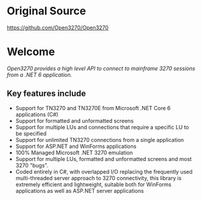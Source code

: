 # Original Source

https://github.com/Open3270/Open3270

# Welcome

*Open3270 provides a high level API to connect to mainframe 3270 sessions from a .NET 6 application.*

## Key features include

* Support for TN3270 and TN3270E from Microsoft .NET Core 6 applications (C#) 
* Support for formatted and unformatted screens 
* Support for multiple LUs and connections that require a specific LU to be specified 
* Support for unlimited TN3270 connections from a single application 
* Support for ASP.NET and WinForms applications
* 100% Managed Microsoft .NET 3270 emulation
* Support for multiple LUs, formatted and unformatted screens and most 3270 "bugs".
* Coded entirely in C#, with overlapped I/O replacing the frequently used multi-threaded server approach to 3270 connectivity, this library is extremely efficient and lightweight, suitable both for WinForms applications as well as ASP.NET server applications


